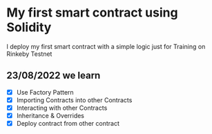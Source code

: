 # My first smart contract using Solidity

I deploy my first smart contract with a simple logic just for Training on Rinkeby Testnet

## 23/08/2022 we learn
- [x] Use Factory Pattern
- [x] Importing Contracts into other Contracts
- [x] Interacting with other Contracts
- [x] Inheritance & Overrides
- [x] Deploy contract from other contract 
